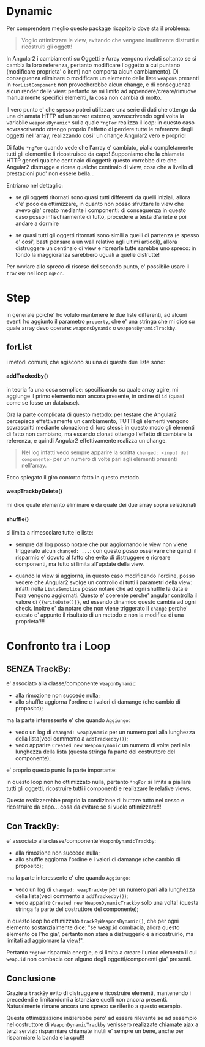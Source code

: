 Dynamic
=======

Per comprendere meglio questo package ricapitolo dove sta il problema:

>Voglio ottimizzare le view, evitando che vengano inutilmente distrutti e ricostruiti gli oggett!

In Angular2 i cambiamenti su Oggetti e Array vengono rivelati soltanto se si cambia la loro referenza, 
pertanto modificare l'oggetto a cui puntano (modificare proprieta' o item) non comporta alcun cambiamento). 
Di conseguenza eliminare o modificare un elemento delle liste `weapons` presenti in `forListComponent` non provocherebbe alcun change,
e di conseguenza alcun render delle view: pertanto se mi limito ad appendere/creare/rimuove manualmente specifici elementi, 
la cosa non cambia di molto.

Il vero punto e' che spesso potrei utilizzare una serie di dati che ottengo da una chiamata HTTP ad un server esterno, 
sovrascrivendo ogni volta la variabile `weaponsDynamic*` sulla quale `*ngFor` realizza il loop: 
in questo caso sovrascrivendo ottengo proprio l'effetto di perdere tutte le referenze degli oggetti nell'array, realizzando cosi' un change Angular2 vero e proprio!

Di fatto `*ngFor` quando vede che l'array e' cambiato, pialla completamente tutti gli elementi e li ricostruisce da capo!
Supponiamo che la chiamata HTTP generi qualche centinaio di oggetti: questo vorrebbe dire che Angular2 distrugge e ricrea qualche centinaio di view,
cosa che a livello di prestazioni puo' non essere bella...

Entriamo nel dettaglio: 

- se gli oggetti ritornati sono quasi tutti differenti da quelli iniziali, allora c'e' poco da ottimizzare,	
	in quanto non posso sfruttare le view che avevo gia' creato mediante i componenti:
	di conseguenza in questo caso posso infischiarmente di tutto, procedere a testa d'ariete e poi andare a dormire

- se quasi tutti gli oggetti ritornati sono simili a quelli di partenza (e spesso e' cosi', basti pensare a un wall relativo agli ultimi articoli), 
	allora distruggere un centinaio di view e ricrearle tutte sarebbe uno spreco: in fondo la maggioranza sarebbero uguali a quelle distrutte!

Per ovviare allo spreco di risorse del secondo punto, e' possibile usare il `trackBy` nel loop `ngFor`.


Step
====

in generale poiche' ho voluto mantenere le due liste differenti, ad alcuni eventi ho aggiunto il parametro `property`,
che e' una stringa che mi dice su quale array devo operare: `weaponsDynamic` o `weaponsDynamicTrackby`.

forList
----------

i metodi comuni, che agiscono su una di queste due liste sono:


#### addTrackedby()

in teoria fa una cosa semplice: specificando su quale array agire, mi aggiunge il primo elemento non ancora presente, in ordine di `id`
(quasi come se fosse un database).

Ora la parte complicata di questo metodo: 
per testare che Angular2 percepisca effettivamente un cambiamento, TUTTI gli elementi vengono sovrascritti mediante clonazione di loro stessi;
in questo modo gli elementi di fatto non cambiano, ma essendo clonati ottengo l'effetto di cambiare la referenza, e quindi Angular2 effettivamente realizza un change.
> Nel log infatti vedo sempre  apparire la scritta `chenged: <input del componente>` per un numero di volte pari agli elementi presenti nell'array.

Ecco spiegato il giro contorto fatto in questo metodo.


#### weapTrackbyDelete()
mi dice quale elemento eliminare e da quale dei due array sopra selezionati

#### shuffle()
si limita a rimescolare tutte le liste: 

- sempre dal log posso notare che pur aggiornando le view non viene triggerato alcun `changed: ...`: 
	con questo posso osservare che quindi il risparmio e' dovuto al fatto che evito di distruggere e ricreare componenti,
	ma tutto si limita all'update della view.

- quando la view si aggiorna, in questo caso modificando l'ordine, posso vedere che Angular2 svolge un controllo di tutti i parametri della view:
	infatti nella `ListaSemplice` posso notare che ad ogni shuffle la data e l'ora vengono aggiornati. 
	Questo e' coerente perche' angular controlla il valore di `{{writeDate()}}`, ed essendo dinamico questo cambia ad ogni check.
	Inoltre e' da notare che non viene triggerato il `change` perche' questo e' appunto il risultato di un metodo e non la modifica di una proprieta'!!!



Confronto tra i Loop
=================

SENZA TrackBy:
--------------------------

e' associato alla classe/componente `WeaponDynamic`:

- alla rimozione non succede nulla;
- allo shuffle aggiorna l'ordine  e i valori di damange (che cambio di proposito);

ma la parte interessente e' che quando `Aggiungo`:

- vedo un log di `changed: weapDynamic`  per un numero pari alla lunghezza della lista(vedi commento a `addTrackedby()`);
- vedo apparire `Created new WeaponDynamic` un numero di volte pari alla lunghezza della lista (questa stringa fa parte del costruttore del componente);

e' proprio questo punto la parte importante:

in questo loop non ho ottimizzato nulla, pertanto `*ngFor` si limita a piallare tutti gli oggetti, ricostruire tutti i componenti e realizzare le relative views.

Questo realizzerebbe proprio la condizione di buttare tutto nel cesso e ricostruire da capo... cosa da evitare se si vuole ottimizzare!!!



Con TrackBy:
--------------------------



e' associato alla classe/componente `WeaponDynamicTrackby`:

- alla rimozione non succede nulla;
- allo shuffle aggiorna l'ordine  e i valori di damange (che cambio di proposito);

ma la parte interessente e' che quando `Aggiungo`:

- vedo un log di `changed: weapTrackby`  per un numero pari alla lunghezza della lista(vedi commento a `addTrackedby()`);
- vedo apparire `Created new WeaponDynamicTrackby` solo una volta! (questa stringa fa parte del costruttore del componente);


in questo loop ho ottimizzato  `trackByWeaponsDynamic()`,  che per ogni elemento sostanzialmente dice: 
"se weap.id combacia, allora questo elemento ce l'ho gia', pertanto non stare a distruggerlo e a ricostruirlo, ma limitati ad aggiornare la view!".

Pertanto `*ngFor` risparmia energie, e si limita a creare l'unico elemento il cui `weap.id` non combacia con alguno degli oggetti/componenti gia' presenti.


Conclusione
--------------------

Grazie a `trackBy` evito di distruggere e ricostruire elementi, mantenendo i precedenti e limitandomi a istanziare quelli non ancora presenti.
Naturalmente rimane ancora uno spreco se riferito a questo esempio. 

Questa ottimizzazione inizierebbe pero' ad essere rilevante se ad sesempio nel costruttore di `WeaponDynamicTrackby` venissero realizzate chiamate ajax a terzi servizi: 
risparmiare chiamate inutili e' sempre un bene, anche per risparmiare la banda e la cpu!!!


